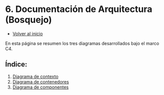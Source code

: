 # 6. Documentación de Arquitectura (Bosquejo)
- [Volver al inicio](/README.md)

En esta página se resumen los tres diagramas desarrollados bajo el marco C4.

## Índice: 
1. [Diagrama de contexto](/6/5.1/5.1.md)
2. [Diagrama de contenedores](/6/5.2/5.2.md)
3. [Diagrama de componentes](/6/5.3/5.3.md)
